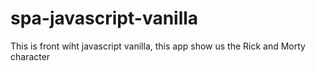 # spa-javascript-vanilla
This is front wiht javascript vanilla, this app show us the Rick and Morty character
